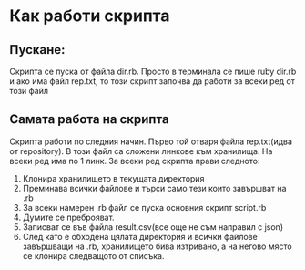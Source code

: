 # Как работи скрипта
## Пускане:
  Скрипта се пуска от файла dir.rb. Просто в терминала се пише ruby dir.rb и ако
  има файл rep.txt, то този скрипт започва да работи за всеки ред от този файл

## Самата работа на скрипта
  Скрипта работи по следния начин. Първо той отваря файла rep.txt(идва от repository).
  В този файл са сложени линкове към хранилища. На всеки ред има по 1 линк. За всеки ред
  скрипта прави следното:
  1. Клонира хранилището в текущата директория
  2. Преминава всички файлове и търси само тези които завършват на .rb
  3. За всеки намерен .rb файл се пуска основния скрипт script.rb
  4. Думите се преброяват.
  5. Записват се във файла result.csv(все още не съм направил с json)
  6. След като е обходена цялата директория и всички файлове завършващи на .rb,
  хранилището бива изтривано, а на негово място се клонира следващото от списъка.
